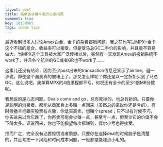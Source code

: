 ```yaml
---
layout: post
title: 简单谈谈撸羊毛的心态问题
comment: true
key: 20150905
tags: ideas tips
---
```


最近看到很多人讨论Amex白金、金卡的杂费报销问题。我之前也写过MPX+金卡这个不错的组合，收益率可以接受，但是受马总GC二手价的影响，并且量不容易做大。当MPX这个工具被大家广泛传播以后，突然有一天发现Amex的报销系统不work了，并且各个航空的GC或者GR也不work了……

这事儿还没有结论，因为至少post出来的transaction信息还显示了airline。退一步说，即使这个漏洞真的被堵上了，那又怎么样呢？你还是以一定折扣买到了马总GC。这么说吧，我单算MPX的4倍里程都不亏，何况还有金卡的至少1倍MR分数呢。

我想说的是心态问题。Deals come and go，总有死掉的，也总有新的。只要你是聪明的消费者，都能从商家身上多赚一点回来（虽然总的来说你还是亏的）。有时候撸羊毛跟买股票有点像，你低买高卖，想赚个spread；只不过有时候不巧，你买进来以后它跌了，你再卖可能会少赚一点，甚至亏一点，但至少它的价值不会下降太多。话说回来，你也不能指望每次都赚到，偶尔小亏也得接受。

推而广之，完全没有必要惊慌或者愤怒。只要你在选择deal的时候脑子是清楚的，并且考虑一下风险和时间成本问题，一般都是能赚点小毛的。
